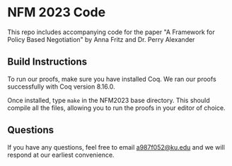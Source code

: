 # NFM 2023 Code

This repo includes accompanying code for the paper "A Framework for Policy Based Negotiation" by Anna Fritz and Dr. Perry Alexander

## Build Instructions 

To run our proofs, make sure you have installed Coq. We ran our proofs successfully with Coq version 8.16.0. 

Once installed, type `make` in the NFM2023 base directory. This should compile all the files, allowing you to run the proofs in your editor of choice. 

## Questions 

If you have any questions, feel free to email a987f052@ku.edu and we will respond at our earliest convenience. 
